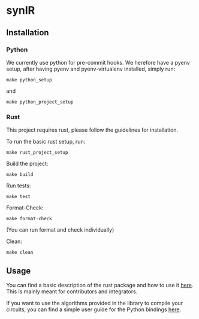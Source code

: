 # synIR



## Installation

### Python

We currently use python for pre-commit hooks. We herefore have a pyenv setup, after having pyenv and pyenv-virtualenv installed, simply run:

```
make python_setup
```

and

```
make python_project_setup
```

### Rust

This project requires rust, please follow the guidelines for installation.

To run the basic rust setup, run:

```
make rust_project_setup
```

Build the project:

```
make build
```

Run tests:

```
make test
```

Format-Check:

```
make format-check
```

(You can run format and check individually)

Clean:

```
make clean
```

## Usage
You can find a basic description of the rust package and how to use it [here](examples/Rust%20library%20overview.ipynb). This is mainly meant for contributors and integrators.

If you want to use the algorithms provided in the library to compile your circuits, you can find a simple user guide for the Python bindings [here](examples/Basic%20python%20usage.ipynb).